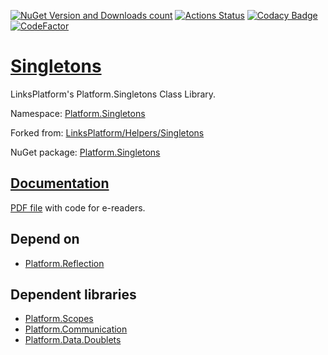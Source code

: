 [![NuGet Version and Downloads count](https://buildstats.info/nuget/Platform.Singletons)](https://www.nuget.org/packages/Platform.Singletons)
[![Actions Status](https://github.com/linksplatform/Singletons/workflows/CD/badge.svg)](https://github.com/linksplatform/Singletons/actions?workflow=CD)
[![Codacy Badge](https://app.codacy.com/project/badge/Grade/d737528582244c4ab7a71ac946ac17af)](https://www.codacy.com/gh/linksplatform/Singletons/dashboard?utm_source=github.com&amp;utm_medium=referral&amp;utm_content=linksplatform/Singletons&amp;utm_campaign=Badge_Grade)
[![CodeFactor](https://www.codefactor.io/repository/github/linksplatform/Singletons/badge)](https://www.codefactor.io/repository/github/linksplatform/Singletons)

# [Singletons](https://github.com/linksplatform/Singletons)

LinksPlatform's Platform.Singletons Class Library.

Namespace: [Platform.Singletons](https://linksplatform.github.io/Singletons/csharp/api/Platform.Singletons.html)

Forked from: [LinksPlatform/Helpers/Singletons](https://github.com/linksplatform/Helpers/tree/e27f7586f8015cad596b6aa3c2df2ac2a3dadb60/Singletons)

NuGet package: [Platform.Singletons](https://www.nuget.org/packages/Platform.Singletons)

## [Documentation](https://linksplatform.github.io/Singletons)
[PDF file](https://linksplatform.github.io/Singletons/csharp/Platform.Singletons.pdf) with code for e-readers.

## Depend on
*   [Platform.Reflection](https://github.com/linksplatform/Reflection)

## Dependent libraries
*   [Platform.Scopes](https://github.com/linksplatform/Scopes)
*   [Platform.Communication](https://github.com/linksplatform/Communication)
*   [Platform.Data.Doublets](https://github.com/linksplatform/Data.Doublets)
